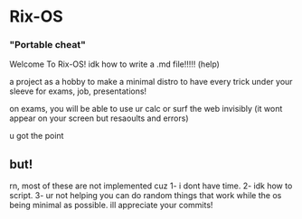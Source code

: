 # Rix-OS
### "Portable cheat"

Welcome To Rix-OS! idk how to write a .md file!!!!! (help)

a project as a hobby to make a minimal distro to have every trick under your sleeve for exams, job, presentations!

on exams, you will be able to use ur calc or surf the web invisibly (it wont appear on your screen but resaoults and errors)

u got the point


## but!

rn, most of these are not implemented cuz 1- i dont have time. 2- idk how to script. 3- ur not helping
you can do random things that work while the os being minimal as possible. ill appreciate your commits!
